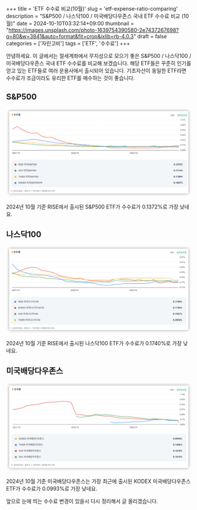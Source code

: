 +++
title = 'ETF 수수료 비교(10월)'
slug = 'etf-expense-ratio-comparing'
description = "S&P500 / 나스닥100 / 미국배당다우존스 국내 ETF 수수료 비교 (10월)"
date = 2024-10-10T03:32:14+09:00
thumbnail = "https://images.unsplash.com/photo-1639754390580-2e7437267698?q=80&w=3841&auto=format&fit=crop&ixlib=rb-4.0.3"
draft = false
categories = ['자린고비']
tags = ['ETF', '수수료']
+++

안녕하세요. 이 글에서는 절세계좌에서 무지성으로 모으기 좋은 S&P500 / 나스닥100 / 미국배당다우존스 국내 ETF 수수료를 비교해 보겠습니다. 해당 ETF들은 꾸준히 인기를 얻고 있는 ETF들로 여러 운용사에서 출시되어 있습니다. 기초자산이 동일한 ETF라면 수수료가 조금이라도 유리한 ETF를 매수하는 것이 좋습니다.

## S&P500

![S&P500 수수료 비교](./snp500_etf_expense_ratio.png)

2024년 10월 기준 RISE에서 출시된 S&P500 ETF가 수수료가 0.1372%로 가장 낮네요.


## 나스닥100

![나스닥100 수수료 비교](./nasdaq100_etf_expense_ratio.png)

2024년 10월 기준 RISE에서 출시된 나스닥100 ETF가 수수료가 0.1740%로 가장 낮네요.


## 미국배당다우존스

![미국배당다우존스 수수료 비교](korean_schd_etf_expense_ratio.png)

2024년 10월 기준 미국배당다우존스는 가장 최근에 출시된 KODEX 미국배당다우존스 ETF가 수수료가 0.0993%로 가장 낮네요.

앞으로 눈에 띄는 수수료 변경이 있을시 다시 정리해서 글 올리겠습니다.
